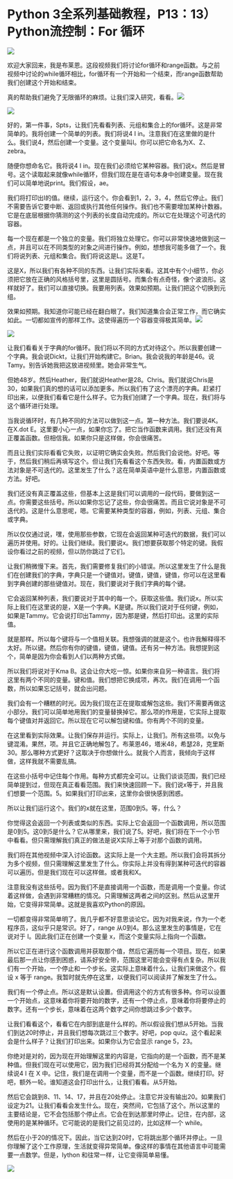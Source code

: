 # Python 3全系列基础教程，P13：13）Python流控制：For 循环 

![](img/6755031791135bcfe46cba5a2d5e67ec_0.png)

欢迎大家回来，我是布莱恩。这段视频我们将讨论for循环和range函数。与之前视频中讨论的while循环相比，for循环有一个开始和一个结束，而range函数帮助我们创建这个开始和结束。

真的帮助我们避免了无限循环的麻烦。让我们深入研究，看看。![](img/6755031791135bcfe46cba5a2d5e67ec_2.png)

![](img/6755031791135bcfe46cba5a2d5e67ec_3.png)

好的，第一件事，Spts，让我们先看看列表、元组和集合上的for循环。这是非常简单的。我将创建一个简单的列表。我们将说4 I in。注意我们在这里做的是什么。我们说4，然后创建一个变量。这个变量叫I。你可以把它命名为X、Z、zebra。

随便你想命名它。我将说4 I in。现在我们必须给它某种容器。我们说x。然后是冒号。这个读取起来就像while循环，但我们现在是在语句本身中创建变量。现在我们可以简单地说print。我们假设，ae。

我们将打印出I的值。继续，运行这个。你会看到1，2，3，4，然后它停止。我们不需要告诉它要中断、返回或执行其他任何操作。我们也不需要增加某种计数器。它是在底层根据你猜测的这个列表的长度自动完成的。所以它在处理这个可迭代的容器。

每一个现在都是一个独立的变量。我们将独立处理它。你可以非常快速地做到这一点，并且可以在不同类型的对象之间进行操作。例如，想想我可能多做了一个。我们将说列表、元组和集合。我们将说这是L。这是T。

这是X，所以我们有各种不同的东西。让我们实际来看。这其中有个小细节，你必须把它放在正确的风格括号里，这里是圆括号。而集合有点奇怪，像个波浪形。这样就好了。我们可以直接切换。我要用列表。效果如预期。让我们把这个切换到元组。

效果如预期。我知道你可能已经在翻白眼了。我们知道集合会正常工作，而它确实如此。一切都如宣传的那样工作。这使得遍历一个容器变得极其简单。![](img/6755031791135bcfe46cba5a2d5e67ec_5.png)

![](img/6755031791135bcfe46cba5a2d5e67ec_6.png)

让我们看看关于字典的for循环。我们将以不同的方式对待这个。所以我要创建一个字典。我会说Dickt，让我们开始构建它。Brian。我会说我的年龄是46。说Tamy。别告诉她我把这放进视频里。她会非常生气。

但她48岁。然后Heather，我们就说Heather是28。Chris。我们就说Chris是30，如果我们真的想的话可以添加更多。所以我们有了这个漂亮的字典。赶紧打印出来，以便我们看看它是什么样子。它为我们创建了一个字典。现在，我们将与这个循环进行处理。

当我说循环时，有几种不同的方法可以做到这一点。第一种方法。我们要说4K。在X.dot E。这里要小心一点，如果你忘了。把它当作函数来调用。我们还没有真正覆盖函数。但相信我。如果你只是这样做，你会很痛苦。

而且让我们实际看看它失败，以证明它确实会失败。然后我们会说他。好吧。等于，然后我们稍后再填写这个。但让我们先看看这个东西失败。看，内置函数或方法对象是不可迭代的。这里发生了什么？这在简单英语中是什么意思，内置函数或方法。好吧。

我们还没有真正覆盖这些，但基本上这是我们可以调用的一段代码，要做到这一点。你需要这些括号。所以如果你忘记了这些，你会很痛苦。而且它说对象是不可迭代的。这是什么意思呢，嗯。它需要某种类型的容器，例如，列表、元组、集合或字典。

所以仅仅通过说，嘿，使用那些参数，它现在会返回某种可迭代的数据，我们可以遍历并使用。好的。让我们继续。我们要说x。我们想要获取那个特定的键。我假设你看过之前的视频，但以防你跳过了它们。

让我们稍微慢下来。首先，我们需要修复我们的小错误。所以这里发生了什么是我们在创建我们的字典，字典只是一个键值对。键值，键值，键值，你可以在这里看到字典创建的那些键值对。现在，我们要说对于我们字典的每个键。

它会返回某种列表，我们要说对于其中的每一个。获取这些值。我们说x。所以实际上我们在这里说的是，X是一个字典。K是键。所以我们说对于任何键，例如，如果是Tammy。它会说打印出Tammy，因为那是键，然后打印出。这里的实际值。

就是那样。所以每个键将与一个值相关联。我想强调的就是这个。也许我解释得不太好。所以键。然后你有你的键值，键值，键值。还有另一种方法。我想提到这个，简单是因为你会看到人们以两种方式做。

所以我们将说对于Kma B。这会让你大吃一惊。如果你来自另一种语言。我们将这里有两个不同的变量。键和值。我们想把它换成项，再次。我们在调用一个函数，所以如果忘记括号，就会出问题。

我们会有一个糟糕的时光。因为我们现在正在提取或解包这些。我们不需要再做这小部分。我们可以简单地用我们的变量替换掉它。那么项的作用是，它实际上提取每个键值对并返回它。所以现在它可以解包键和值。你有两个不同的变量。

在这里看到实际效果。让我们保存并运行。实际上，让我们。所有这些项。以免与键混淆。果然，项。并且它正确地解包了。布莱恩46，塔米48，希瑟28，克里斯30。那么哪种方式更好？这取决于你想做什么。就我个人而言，我倾向于这样做，这样我就不需要乱搞。

在这些小括号中记住每个作用。每种方式都完全可以。让我们谈谈范围，我们已经简单提到过，但现在真正看看范围。我们来快速回顾一下。我们说x等于，并且我们想要一个范围。5。如果我们打印出来，这里你会很快感到困惑。

所以让我们运行这个。我们的x就在这里，范围0到5。等，什么？

你觉得这会返回一个列表或类似的东西。实际上它会返回一个函数调用，所以范围是0到5。这0到5是什么？它从哪里来，我们说了5。好吧，我们将在下一个小节中看看。但只需理解我们真正的做法是说X实际上等于对那个函数的调用。

我们将在其他视频中深入讨论函数。这实际上是一个大主题。所以我们会将其拆分为多个视频，但只需理解这里发生了什么。你实际上并没有得到某种可迭代的容器可以遍历。但是我们现在可以这样做。或者我和X。

注意我没有这些括号。因为我们不是直接调用一个函数，而是调用一个变量。你试着这样做，会遇到非常糟糕的情况。只需理解这两者之间的区别。然后从这里开始，它变得非常简单。这就是我喜欢Python的原因。

一切都变得非常简单明了。我几乎都不好意思谈论它。因为对我来说，作为一个老程序员，这似乎只是常识。好了，range 从0到4。那么这里发生的事情是，它在说对于 I。因此我们正在创建一个变量 x，而这个变量实际上指向一个函数。

所以它正在进行这个函数调用并获取那个值，然后它遍历每一个项目。现在，如果最后那一点让你感到困惑，请系好安全带，范围这里可能会变得有点复杂。所以我们有一个开始，一个停止和一个步长。这实际上意味着什么，让我们来做这个。假设 x 等于 range。我暂时就先停在这里，以便我们可以阅读并了解发生了什么。

我们有一个停止点。所以这是默认设置。但调用这个的方式有很多种。你可以设置一个开始点，这意味着你将要开始的数字，还有一个停止点，意味着你将要停止的数字。还有一个步长，意味着在这两个数字之间你想跳过多少个数字。

让我们看看这个，看看它在内部到底是什么样的。所以假设我们想从5开始。当我们到达20时停止，并且我们想每次跳过三个数字。好吧，pop quiz。这个看起来会是什么样子？让我们打印出来。如果你认为它会显示 range 5，23。

你绝对是对的，因为现在开始理解这里的内容是，它指向的是一个函数，而不是某种值。但我们现在可以使用它，因为我们已经将其分配给一个名为 X 的变量。继续说4 I 在 X 中。记住，我们是在调用一个变量，而不是一个函数。继续打印。好吧，额外一轮。谁知道这会打印出什么，让我们看看。从5开始。

然后它会跳到8、11、14、17，并且在20处停止。注意它并没有输出20。如果我们设定为21。让我们看看会发生什么。现在，突然间，它包括了这个。所以这里的主要结论是，它不会包括那个停止点。它会在到达那里时停止。记住，在内部，这使用的是某种循环。它可能说的是我们之前见过的，比如这样一个 while。

然后在小于20的情况下。因此，当它达到20时，它将跳出那个循环并停止。一旦你理解了这个工作原理，生活就变得异常简单。像这样的事情在其他语言中可能需要一点数学。但是，Iython 和往常一样，让它变得简单易懂。

![](img/6755031791135bcfe46cba5a2d5e67ec_8.png)
